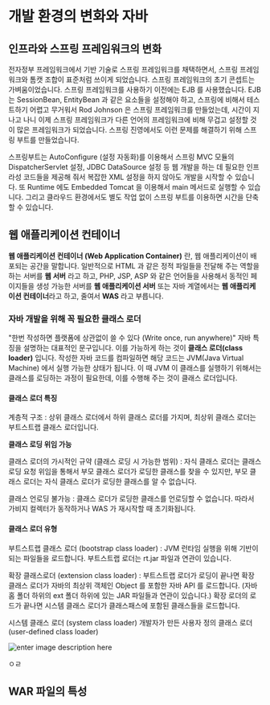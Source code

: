 # 개발 환경의 변화와 자바

## 인프라와 스프링 프레임워크의 변화

전자정부 프레임워크에서 기반 기술로 스프링 프레임워크를 채택하면서, 스프링 프레임워크와 톰캣 조합이 표준처럼 쓰이게 되었습니다. 
스프링 프레임워크의 초기 콘셉트는 가벼움이었습니다. 스프링 프레임워크를 사용하기 이전에는 EJB 를 사용했습니다. EJB 는 SessionBean, EntityBean 과 같은 요소들을 설정해야 하고, 스프링에 비해서 테스트하기 어렵고 무거워서 Rod Johnson 은 스프링 프레임워크를 만들었는데, 시간이 지나고 나니 이제 스프링 프레임워크가 다른 언어의 프레임워크에 비해 무겁고 설정할 것이 많은 프레임워크가 되었습니다. 스프링 진영에서도 이런 문제를 해결하기 위해 스프링 부트를 만들었습니다. 

스프링부트는 AutoConfigure (설정 자동화)를 이용해서 스프링 MVC 모듈의 DispatcherServlet 설정, JDBC DataSource 설정 등 웹 개발을 하는 데 필요한 인프라성 코드들을 제공해 줘서 복잡한 XML 설정을 하지 않아도 개발을 시작할 수 있습니다. 또 Runtime 에도 Embedded Tomcat 을 이용해서 main 메서드로 실행할 수 있습니다. 그리고 클라우드 환경에서도 별도 작업 없이 스프링 부트를 이용하면 시간을 단축할 수 있습니다.

## 웹 애플리케이션 컨테이너
**웹 애플리케이션 컨테이너 (Web Application Container)** 란, 웹 애플리케이션이 배포되는 공간을 말합니다. 일반적으로 HTML 과 같은 정적 파일들을 전달해 주는 역할을 하는 서버를 **웹 서버** 라고 하고, PHP, JSP, ASP 와 같은 언어들을 사용해서 동적인 페이지들을 생성 가능한 서버를 **웹 애플리케이션 서버** 또는 자바 계열에서는 **웹 애플리케이션 컨테이너**라고 하고, 줄여서 **WAS** 라고 부릅니다. 

### 자바 개발을 위해 꼭 필요한 클래스 로더
"한번 작성하면 플랫폼에 상관없이 쓸 수 있다 (Write once, run anywhere)" 자바 특징을 설명하는 대표적인 문구입니다. 이를 가능하게 하는 것이 **클래스 로더(class loader)** 입니다. 작성한 자바 코드를 컴파일하면 해당 코드는 JVM(Java Virtual Machine) 에서 실행 가능한 상태가 됩니다. 이 때 JVM 이 클래스를 실행하기 위해서는 클래스를 로딩하는 과정이 필요한데, 이를 수행해 주는 것이 클래스 로더입니다.

#### 클래스 로더 특징
계층적 구조
: 상위 클래스 로더에서 하위 클래스 로더를 가지며, 최상위 클래스 로더는 부트스트랩 클래스 로더입니다. 

**클래스 로딩 위임 가능**

클래스 로더의 가시적인 규약 (클래스 로딩 시 가능한 범위)
: 자식 클래스 로더는 클래스 로딩 요청 위임을 통해서 부모 클래스 로더가 로딩한 클래스를 찾을 수 있지만, 부모 클래스 로더는 자식 클래스 로더가 로딩한 클래스를 알 수 없습니다.

클래스 언로딩 불가능
: 클래스 로더가 로딩한 클래스를 언로딩할 수 없습니다. 따라서 가비지 컬렉터가 동작하거나 WAS 가 재시작할 때 초기화됩니다.

#### 클래스 로더 유형
부트스트랩 클래스 로더 (bootstrap class loader)
: JVM 런타임 실행을 위해 기반이 되는 파일들을 로드합니다. 부트스트랩 로더는 rt.jar 파일과 연관이 있습니다. 

확장 클래스로더 (extension class loader)
: 부트스트랩 로더가 로딩이 끝나면 확장 클래스 로더가 자바의 최상위 객체인 Object 를 포함한 자바 API 를 로드합니다. (자바 홈 폴더 하위의 ext 폴더 하위에 있는 JAR 파일들과 연관이 있습니다.) 확장 로더의 로드가 끝나면 시스템 클래스 로더가 클래스패스에 포함된 클래스들을 로드합니다.

시스템 클래스 로더 (system class loader)
개발자가 만든 사용자 정의 클래스 로더 (user-defined class loader)

![enter image description here](https://lh3.googleusercontent.com/proxy/FdFhYcYfCYwkSQ7Diti23WySpBlETz4Rmf9DgSCTKrEd2cO4qxgRy4vkPusN9jKt2nuw0F9WoJ9cUoX1gpmx5ssN0ZJ86_lFdhe-pmnohoPsU7rCLjV5HV49fkDKCJvY8zA)



ㅇㄹ
## WAR 파일의 특성

<!--stackedit_data:
eyJoaXN0b3J5IjpbMTA1MjAyOTUyNiwtMzM3OTUxODcyLDE5Mj
A3NTY1NjZdfQ==
-->